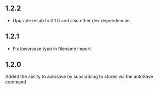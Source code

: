## 1.2.2
- Upgrade resub to 0.1.0 and also other dev dependencies

## 1.2.1
- Fix lowercase typo in filename import

## 1.2.0
Added the ability to autosave by subscribing to stores via the autoSave command